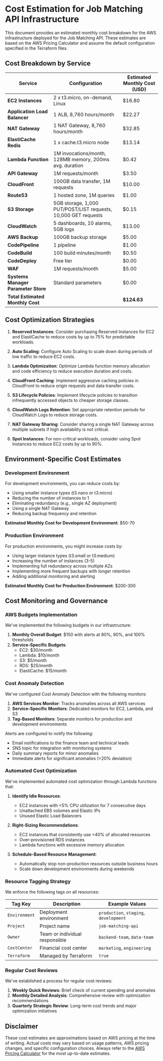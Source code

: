# Cost Estimation for Job Matching API Infrastructure

This document provides an estimated monthly cost breakdown for the AWS infrastructure deployed for the Job Matching API. These estimates are based on the AWS Pricing Calculator and assume the default configuration specified in the Terraform files.

## Cost Breakdown by Service

| Service | Configuration | Estimated Monthly Cost (USD) |
|---------|--------------|------------------------------|
| **EC2 Instances** | 2 x t3.micro, on-demand, Linux | $16.80 |
| **Application Load Balancer** | 1 ALB, 8,760 hours/month | $22.27 |
| **NAT Gateway** | 1 NAT Gateway, 8,760 hours/month | $32.85 |
| **ElastiCache Redis** | 1 x cache.t3.micro node | $13.14 |
| **Lambda Function** | 1M invocations/month, 128MB memory, 200ms avg. duration | $0.42 |
| **API Gateway** | 1M requests/month | $3.50 |
| **CloudFront** | 100GB data transfer, 1M requests | $10.00 |
| **Route53** | 1 hosted zone, 1M queries | $1.00 |
| **S3 Storage** | 5GB storage, 1,000 PUT/POST/LIST requests, 10,000 GET requests | $0.15 |
| **CloudWatch** | 5 dashboards, 10 alarms, 5GB logs | $13.00 |
| **AWS Backup** | 100GB backup storage | $5.00 |
| **CodePipeline** | 1 pipeline | $1.00 |
| **CodeBuild** | 100 build minutes/month | $0.50 |
| **CodeDeploy** | Free tier | $0.00 |
| **WAF** | 1M requests/month | $5.00 |
| **Systems Manager Parameter Store** | Standard parameters | $0.00 |
| **Total Estimated Monthly Cost** | | **$124.63** |

## Cost Optimization Strategies

1. **Reserved Instances**: Consider purchasing Reserved Instances for EC2 and ElastiCache to reduce costs by up to 75% for predictable workloads.

2. **Auto Scaling**: Configure Auto Scaling to scale down during periods of low traffic to reduce EC2 costs.

3. **Lambda Optimization**: Optimize Lambda function memory allocation and code efficiency to reduce execution duration and costs.

4. **CloudFront Caching**: Implement aggressive caching policies in CloudFront to reduce origin requests and data transfer costs.

5. **S3 Lifecycle Policies**: Implement lifecycle policies to transition infrequently accessed objects to cheaper storage classes.

6. **CloudWatch Logs Retention**: Set appropriate retention periods for CloudWatch Logs to reduce storage costs.

7. **NAT Gateway Sharing**: Consider sharing a single NAT Gateway across multiple subnets if high availability is not critical.

8. **Spot Instances**: For non-critical workloads, consider using Spot Instances to reduce EC2 costs by up to 90%.

## Environment-Specific Cost Estimates

### Development Environment

For development environments, you can reduce costs by:
- Using smaller instance types (t3.nano or t3.micro)
- Reducing the number of instances to 1
- Eliminating redundancy (e.g., single AZ deployment)
- Using a single NAT Gateway
- Reducing backup frequency and retention

**Estimated Monthly Cost for Development Environment**: $50-70

### Production Environment

For production environments, you might increase costs by:
- Using larger instance types (t3.small or t3.medium)
- Increasing the number of instances (3-5)
- Implementing full redundancy across multiple AZs
- Implementing more frequent backups with longer retention
- Adding additional monitoring and alerting

**Estimated Monthly Cost for Production Environment**: $200-300

## Cost Monitoring and Governance

### AWS Budgets Implementation

We've implemented the following budgets in our infrastructure:

1. **Monthly Overall Budget**: $150 with alerts at 80%, 90%, and 100% thresholds
2. **Service-Specific Budgets**:
   - EC2: $30/month
   - Lambda: $10/month
   - S3: $5/month
   - RDS: $25/month
   - ElastiCache: $15/month

### Cost Anomaly Detection

We've configured Cost Anomaly Detection with the following monitors:

1. **AWS Services Monitor**: Tracks anomalies across all AWS services
2. **Service-Specific Monitors**: Dedicated monitors for EC2, Lambda, and S3
3. **Tag-Based Monitors**: Separate monitors for production and development environments

Alerts are configured to notify the following:
- Email notifications to the finance team and technical leads
- SNS topic for integration with monitoring systems
- Daily summary reports for minor anomalies
- Immediate alerts for significant anomalies (>20% deviation)

### Automated Cost Optimization

We've implemented automated cost optimization through Lambda functions that:

1. **Identify Idle Resources**:
   - EC2 instances with <5% CPU utilization for 7 consecutive days
   - Unattached EBS volumes and Elastic IPs
   - Unused Elastic Load Balancers

2. **Right-Sizing Recommendations**:
   - EC2 instances that consistently use <40% of allocated resources
   - Over-provisioned RDS instances
   - Lambda functions with excessive memory allocation

3. **Schedule-Based Resource Management**:
   - Automatically stop non-production resources outside business hours
   - Scale down development environments during weekends

### Resource Tagging Strategy

We enforce the following tags on all resources:

| Tag Key | Description | Example Values |
|---------|-------------|----------------|
| `Environment` | Deployment environment | `production`, `staging`, `development` |
| `Project` | Project name | `job-matching-api` |
| `Owner` | Team or individual responsible | `backend-team`, `data-team` |
| `CostCenter` | Financial cost center | `marketing`, `engineering` |
| `Terraform` | Managed by Terraform | `true` |

### Regular Cost Reviews

We've established a process for regular cost reviews:

1. **Weekly Quick Reviews**: Brief check of current spending and anomalies
2. **Monthly Detailed Analysis**: Comprehensive review with optimization recommendations
3. **Quarterly Strategic Review**: Long-term cost trends and major optimization initiatives

## Disclaimer

These cost estimates are approximations based on AWS pricing at the time of writing. Actual costs may vary based on usage patterns, AWS pricing changes, and specific configuration choices. Always refer to the [AWS Pricing Calculator](https://calculator.aws.amazon.com/) for the most up-to-date estimates.
